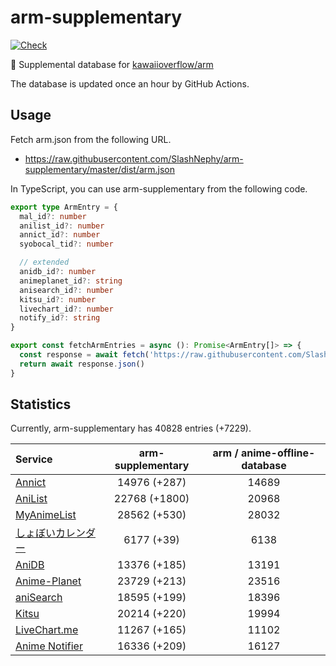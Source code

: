 # arm-supplementary

[![Check](https://github.com/SlashNephy/arm-supplementary/actions/workflows/check-node.yml/badge.svg)](https://github.com/SlashNephy/arm-supplementary/actions/workflows/check-node.yml)

💊 Supplemental database for [kawaiioverflow/arm](https://github.com/kawaiioverflow/arm)

The database is updated once an hour by GitHub Actions.

## Usage

Fetch arm.json from the following URL.

- https://raw.githubusercontent.com/SlashNephy/arm-supplementary/master/dist/arm.json

In TypeScript, you can use arm-supplementary from the following code.

```TypeScript
export type ArmEntry = {
  mal_id?: number
  anilist_id?: number
  annict_id?: number
  syobocal_tid?: number

  // extended
  anidb_id?: number
  animeplanet_id?: string
  anisearch_id?: number
  kitsu_id?: number
  livechart_id?: number
  notify_id?: string
}

export const fetchArmEntries = async (): Promise<ArmEntry[]> => {
  const response = await fetch('https://raw.githubusercontent.com/SlashNephy/arm-supplementary/master/dist/arm.json')
  return await response.json()
}
```

## Statistics

Currently, arm-supplementary has 40828 entries (+7229).

| Service                                     | arm-supplementary | arm / anime-offline-database |
| :------------------------------------------ | :---------------: | :--------------------------: |
| [Annict](https://annict.com)                |   14976 (+287)    |            14689             |
| [AniList](https://anilist.co)               |   22768 (+1800)   |            20968             |
| [MyAnimeList](https://myanimelist.net)      |   28562 (+530)    |            28032             |
| [しょぼいカレンダー](https://cal.syoboi.jp) |    6177 (+39)     |             6138             |
| [AniDB](https://anidb.net)                  |   13376 (+185)    |            13191             |
| [Anime-Planet](https://anime-planet.com)    |   23729 (+213)    |            23516             |
| [aniSearch](https://anisearch.com)          |   18595 (+199)    |            18396             |
| [Kitsu](https://kitsu.io)                   |   20214 (+220)    |            19994             |
| [LiveChart.me](https://livechart.me)        |   11267 (+165)    |            11102             |
| [Anime Notifier](https://notify.moe)        |   16336 (+209)    |            16127             |
